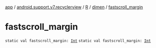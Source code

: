 [app](../../../index.md) / [android.support.v7.recyclerview](../../index.md) / [R](../index.md) / [dimen](index.md) / [fastscroll_margin](./fastscroll_margin.md)

# fastscroll_margin

`static val fastscroll_margin: `[`Int`](https://kotlinlang.org/api/latest/jvm/stdlib/kotlin/-int/index.html)
`static val fastscroll_margin: `[`Int`](https://kotlinlang.org/api/latest/jvm/stdlib/kotlin/-int/index.html)